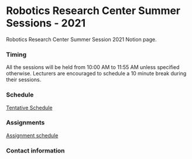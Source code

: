 # Robotics Research Center Summer Sessions - 2021

Robotics Research Center Summer Session 2021 Notion page. 

### Timing

All the sessions will be held from 10:00 AM to 11:55 AM unless specified otherwise. Lecturers are encouraged to schedule a 10 minute break during their sessions.

### Schedule

[Tentative Schedule](https://www.notion.so/eebb83b3b4be4fecb52db797dba6b30c)

### Assignments

[Assignment schedule](https://www.notion.so/959c6d139b8a42abb54bea6e7442b3f1)

### Contact information
